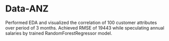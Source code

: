 # Data-ANZ
Performed EDA and visualized the correlation of 100 customer attributes over period of 3 months.
Achieved RMSE of 19443 while speculating annual salaries by trained RandomForestRegressor model.
